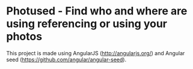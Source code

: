 # Photused - Find who and where are using referencing or using your photos


This project is made using AngularJS (http://angularjs.org/) and Angular seed (https://github.com/angular/angular-seed).

